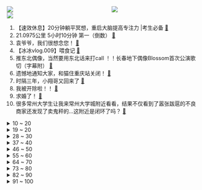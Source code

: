 <div >
	<a style="float:left;width:55%;" href = "https://github.com/anuraghazra/github-readme-stats">
	 <img src = "https://github-readme-stats.vercel.app/api?username=iuuuuuaena&theme=buefy&show_icons=true"/>
	</a>
	<a  style="float:right;width:45%" href = "https://github.com/anuraghazra/github-readme-stats">
	 <img  src="https://github-readme-stats.vercel.app/api/top-langs/?username=anuraghazra&layout=compact"/>
	</a>
	</div>

[![](https://img.shields.io/badge/jxd-@jxdgogogo.xyz-yellowgreen.svg)](https://www.jxdgogogo.xyz)<br>
1. 【速效休息】20分钟躺平冥想，重启大脑提高专注力 |考生必备 [:link:](//www.bilibili.com/video/BV1nm4y1t7t5) <br>
2. 21.0975公里 5小时10分钟 第一（倒数） [:link:](//www.bilibili.com/video/BV1cu411474Y) <br>
3. 袁爷爷，我们很想念您！ [:link:](//www.bilibili.com/video/BV18h411F7Ty) <br>
4. 【冰冰vlog.009】喂食记 [:link:](//www.bilibili.com/video/BV1TM4y1B7Kh) <br>
5. 推东北偶像，当然要用东北话来打call ！！长春地下偶像Blossom首次公演歌切（字幕附） [:link:](//www.bilibili.com/video/BV14c411A72x) <br>
6. 遗憾地通知大家，和猫住重庆站关闭！ [:link:](//www.bilibili.com/video/BV1Cs4y1K71g) <br>
7. 时隔三年，小翔哥又回来了 [:link:](//www.bilibili.com/video/BV1CP41197ms) <br>
8. 我被开除啦！！ [:link:](//www.bilibili.com/video/BV14V4y167de) <br>
9. 求婚了！ [:link:](//www.bilibili.com/video/BV1Nd4y1f7uF) <br>
10. 很多常州大学生让我来常州大学城附近看看，结果不仅看到了嚣张跋扈的不良商家还发现了卖鬼秤的…这附近是闭环了吗？ [:link:](//www.bilibili.com/video/BV1hh4y1o7to) <br>
<details>
<summary>10 ~ 20</summary>

11. 在重庆，只有魔法能战胜魔法。 [:link:](//www.bilibili.com/video/BV1eo4y1G7iJ) <br>
12. 硬核巨型烤全羊让芬兰家人惊到傻眼！英国朋友兴奋尖叫！滋滋冒油骨头都吃掉！三家人首次合体嗨翻天！ [:link:](//www.bilibili.com/video/BV1Wa4y1g7YM) <br>
13. 假 面 骑 士  大 黄 蜂 [:link:](//www.bilibili.com/video/BV1UV4y1675w) <br>
14. 快看它在对我wink~，算了，你肯定觉得没意思 [:link:](//www.bilibili.com/video/BV1id4y1Z7uo) <br>
15. 我后悔了 [:link:](//www.bilibili.com/video/BV1yh411F7Yt) <br>
16. 为什么当代年轻人戒不掉熬夜？ [:link:](//www.bilibili.com/video/BV1CX4y1C7tf) <br>
17. 一面镜子100万？我们想给空气照张相，于是…… [:link:](//www.bilibili.com/video/BV1kV4y1B7TC) <br>
18. 【尖灭测试作战】全任务攻略 摆完挂机 简单好抄（更新至5.25翻修中沙滩） [:link:](//www.bilibili.com/video/BV1E24y1N78g) <br>
19. 【iPhone禁入】12个安卓冷门绝佳APP，你未必全知道！！！ [:link:](//www.bilibili.com/video/BV1Cc411A7Vj) <br>
</details>
<details>
<summary>19 ~ 20</summary>

20. 骑行新疆，天山上遭遇九级大风找不到庇护所，被热情牧民大哥收留 [:link:](//www.bilibili.com/video/BV1Ju411471Z) <br>
21. 58888一晚海底套房，窗外都是大鲨鱼？探秘三亚七星级酒店！【凭啥这么贵ep63-亚特兰蒂斯】 [:link:](//www.bilibili.com/video/BV11s4y1z7w1) <br>
22. 中国老年农民工实录 [:link:](//www.bilibili.com/video/BV1Jm4y1t7EB) <br>
23. 忌日这玩意又不浪漫 [:link:](//www.bilibili.com/video/BV1eh411w7AW) <br>
24. 兆惠·平准战争：乾隆的怒火，如何摧毁一个国家？【乾隆往事】 [:link:](//www.bilibili.com/video/BV1cX4y1y7qR) <br>
25. 作为二把手，我会帮你赢下所有冠军 [:link:](//www.bilibili.com/video/BV1Qm4y1t7gq) <br>
26. 这位更是重量级 [:link:](//www.bilibili.com/video/BV1xg4y1c7ua) <br>
27. 玫瑰花是如何度过520的 [:link:](//www.bilibili.com/video/BV1yP41197PH) <br>
28. 《崩坏：星穹铁道》景元原创曲「策神霄」 [:link:](//www.bilibili.com/video/BV1kT41147hw) <br>
</details>
<details>
<summary>28 ~ 30</summary>

29. 一个高中生自己写的歌——《向日葵先生》 [:link:](//www.bilibili.com/video/BV1xs4y1z7b9) <br>
30. 2023年5月22日，分享一首歌。 [:link:](//www.bilibili.com/video/BV1uT41147FV) <br>
31. “有趣的事分享给不敷衍的人” [:link:](//www.bilibili.com/video/BV11c411A7g3) <br>
32. 我姐妹因为胸大总是感到自卑？想让她变自信点 [:link:](//www.bilibili.com/video/BV19L411B7qe) <br>
33. 百人爆肝4000小时⚡史上最强阴阳师cosplay⚡看过的人都… [:link:](//www.bilibili.com/video/BV1Mc411A7uP) <br>
34. 欧大 丨Scum:胖爷强拆老外无敌家 [:link:](//www.bilibili.com/video/BV1oM4y1q77X) <br>
35. 【cos委托】单主说我是约会天花板 [:link:](//www.bilibili.com/video/BV1uc411N7sC) <br>
36. 看见他赶紧跑！麦当劳叔叔 [:link:](//www.bilibili.com/video/BV1xT41147Sz) <br>
37. 爱莉对于二次元，究竟意味着什么？ [:link:](//www.bilibili.com/video/BV1Dh411F7rj) <br>
</details>
<details>
<summary>37 ~ 40</summary>

38. 人嘛了 [:link:](//www.bilibili.com/video/BV1Wa4y1g73E) <br>
39. 岁月静好，烟火万家——【原神×角色集结】3.6国家篇·璃月 [:link:](//www.bilibili.com/video/BV1Uh411F7j4) <br>
40. 0.001%的概率 打出了最搞笑的一把 阿兰单通模拟宇宙6-3 [:link:](//www.bilibili.com/video/BV1hm4y1t7EV) <br>
41. 帅小伙尝试巨型生蚝，一个重达4斤，味道真的好吃吗？ [:link:](//www.bilibili.com/video/BV1Ph411c7r7) <br>
42. 快看古代厨师如何把树叶做成你吃不起的样子！ [:link:](//www.bilibili.com/video/BV12d4y1Z7R6) <br>
43. 17个简单有趣的小食谱～有手就会做系列 [:link:](//www.bilibili.com/video/BV1Ch411F7cc) <br>
44. 唐诗逸这段花式起腰，完美满足了对小说里绝世舞姬的幻想！ [:link:](//www.bilibili.com/video/BV1pm4y1t7Tm) <br>
45. 穿越成大秦皇帝，结果发现满朝的奸臣，但关键是他们怎么都这么能脑补？【大臣你别脑补】 [:link:](//www.bilibili.com/video/BV1eo4y1G7yP) <br>
46. 猫德学院大战狮子猫家族之一腿换三猫 [:link:](//www.bilibili.com/video/BV1Mh4y147f3) <br>
</details>
<details>
<summary>46 ~ 50</summary>

47. 第一次见老婆穿婚纱，我流下了激动的口水 [:link:](//www.bilibili.com/video/BV1cM4y1B7Qx) <br>
48. 【凤凰传奇花钱练歌】在大大的KTV里哇呀哇呀哇 巴扎嘿！ [:link:](//www.bilibili.com/video/BV15T4114724) <br>
49. 父母辞职卖房，带娃环球旅行，她内心却记恨了一辈子...“10年没朋友没学上，多次差点死掉…” [:link:](//www.bilibili.com/video/BV17V4y167Yb) <br>
50. 廊坊五一漫展最帅张起灵滑跪 [:link:](//www.bilibili.com/video/BV1DL411677U) <br>
51. 给大爷整一个坪，只收了二十，帮助别人快乐自己 [:link:](//www.bilibili.com/video/BV1gV4y167og) <br>
52. 含泪做完视频，几度中断，数次泣不成声。痛心，再送别一位无言战友，警犬黑虎因年老心力衰竭不幸离世 [:link:](//www.bilibili.com/video/BV1rz4y1b7ge) <br>
53. 在原神中拍移动延时摄影点的手都抽筋了 [:link:](//www.bilibili.com/video/BV1sh4y1o7h8) <br>
54. 沉浸式吃席，一晚上四碗汤，直接撑爆炸了 [:link:](//www.bilibili.com/video/BV1Th4y1o7oa) <br>
55. 物尽其用 [:link:](//www.bilibili.com/video/BV1sh4y147mM) <br>
</details>
<details>
<summary>55 ~ 60</summary>

56. 这一嗓子直接让我回到了快乐星球！！！ [:link:](//www.bilibili.com/video/BV1zm4y1t7P7) <br>
57. 俄罗斯年轻人感受新“俄式”舞蹈 [:link:](//www.bilibili.com/video/BV1wX4y1y7Zx) <br>
58. 最刺激的一集！挑战5W元通关美食大战老鼠第二季！#3 [:link:](//www.bilibili.com/video/BV1Uc411A77p) <br>
59. 如果我掏出这首《临时抱佛脚》，阁下又该如何应对？ [:link:](//www.bilibili.com/video/BV1ps4y1q7Qa) <br>
60. 新任务：挑战6天6种人民币背景 [:link:](//www.bilibili.com/video/BV1kV4y1B7zn) <br>
61. 连拆 7 台空调！谁简配，谁性价比高？| 小米空调 2023 选购指南 [:link:](//www.bilibili.com/video/BV1nT41147Jo) <br>
62. JackeyLove : 这个稻草人怎么这么恶心啊 ！？ [:link:](//www.bilibili.com/video/BV1PX4y1y7uz) <br>
63. 【医学博士】熬夜后这四个迹象！说明你的身体已经到极限了！I 连续熬夜一年，这是身体的变化 [:link:](//www.bilibili.com/video/BV1pu411x7m8) <br>
64. 【原神】你是怎么说服雷电将军陪你拍这个视频的？(璃月篇) [:link:](//www.bilibili.com/video/BV1fT411x7Az) <br>
</details>
<details>
<summary>64 ~ 70</summary>

65. 【尖灭测试作战600分】最高精二70级简单好抄 放生流4分钟一把无需打年糕折磨 不过是小猪！（实验基地封锁区） [:link:](//www.bilibili.com/video/BV18h4y1o7uP) <br>
66. 呀! ! ! [:link:](//www.bilibili.com/video/BV1th4y1o7FH) <br>
67. 【阿斗】上映28年却只有3万人看过，一部比坐过山车还刺激的悬疑片，全程紧张到窒息《无声言证》 [:link:](//www.bilibili.com/video/BV12z4y1b71q) <br>
68. 淀粉肠哪个牌子最香？只要有一点肉，我都不爱吃！！ [:link:](//www.bilibili.com/video/BV1QM4y1q7sV) <br>
69. 索降300多米探索竖井深渊，里面竟然在下暴雨 [:link:](//www.bilibili.com/video/BV1Sz4y1b7nN) <br>
70. 当你回望你的大学四年 [:link:](//www.bilibili.com/video/BV1Kz4y1B7LK) <br>
71. 【明日方舟】“尖灭测试作战”实验基地封锁区 全任务低配攻略（含日替）！操作轻松+语音详解的愉悦攻略！《明日方舟》|魔法Zc目录 [:link:](//www.bilibili.com/video/BV1SL411B76S) <br>
72. 要被这曹操盖饭笑死哈哈哈！ [:link:](//www.bilibili.com/video/BV1jP41197yV) <br>
73. 婚后第一次出国，但是「特种兵旅行」！ [:link:](//www.bilibili.com/video/BV18o4y1g7j3) <br>
</details>
<details>
<summary>73 ~ 80</summary>

74. 下雨天-懒羊羊睡觉(助眠向) [:link:](//www.bilibili.com/video/BV1ms4y1z7wp) <br>
75. 【星穹铁道】教你拐走好友的支援角色跑图！ [:link:](//www.bilibili.com/video/BV1Nz4y1B7yf) <br>
76. 耗时60小时，我用7000块乐高，致敬无双国士。 [:link:](//www.bilibili.com/video/BV1vP411R7Vf) <br>
77. 一开始我以为他走错教室了，后来发现是我多余了！#野球帝 [:link:](//www.bilibili.com/video/BV1bg4y1F7vp) <br>
78. 星穹铁道新模式：生化金字塔 [:link:](//www.bilibili.com/video/BV1Xs4y1z78S) <br>
79. 何赛飞大胆开麦发声戏曲行业前后事件20分钟完整版（加字幕） [:link:](//www.bilibili.com/video/BV1dk4y1s7zo) <br>
80. 带最正经的兄弟跳最魔鬼的舞步…… [:link:](//www.bilibili.com/video/BV1Cs4y1q71z) <br>
81. 强子戒原神 [:link:](//www.bilibili.com/video/BV1Us4y1K7m2) <br>
82. 漠叔出海拍片，轻松搞一桶鱼，现抓现吃新鲜无比 [:link:](//www.bilibili.com/video/BV1s24y1N7w8) <br>
</details>
<details>
<summary>82 ~ 90</summary>

83. ⚡曹操自己看了没绷住⚡ [:link:](//www.bilibili.com/video/BV1ug4y1c7YL) <br>
84. 建议改成：《出师表》 [:link:](//www.bilibili.com/video/BV1Ch411F72T) <br>
85. 当五个人都出了冰霜冲击，会发生什么 [:link:](//www.bilibili.com/video/BV1Gs4y1u7AH) <br>
86. 【鲁迅vs余华】走的人多，便对么 [:link:](//www.bilibili.com/video/BV1Rh4y1t7v2) <br>
87. 现在的裙子一定要比我的记性还短吗?? 163cm54kg 夏季裙子/包包/鞋一口气分享一下！！ [:link:](//www.bilibili.com/video/BV1sm4y1t7kN) <br>
88. 《欠钱人的4种状态》 [:link:](//www.bilibili.com/video/BV1rk4y1s7Wt) <br>
89. 【中俄双字】挣脱胶制手铐 [:link:](//www.bilibili.com/video/BV1zT411x7yQ) <br>
90. 一年干到吹风机赛道TOP1，狂卖15亿的徕芬，凭什么？ [:link:](//www.bilibili.com/video/BV1kk4y1s7AB) <br>
91. ★上班上学久坐用★每天5分钟改善全身体态 [:link:](//www.bilibili.com/video/BV1Um4y1t75C) <br>
</details>
<details>
<summary>91 ~ 100</summary>

92. 剧TOP：豆瓣9.6！无数人眼中的史上最佳美剧《兄弟连》P1 [:link:](//www.bilibili.com/video/BV1H24y1N7KM) <br>
93. 大学生翻拍跑男《We are 抠搜family!》 [:link:](//www.bilibili.com/video/BV1aX4y1y7Av) <br>
94. 新版幽梦毁了英雄联盟！新版幽梦配上厄加特被动简直就是灾难！ [:link:](//www.bilibili.com/video/BV1ch4y1o7m3) <br>
95. 《原神》拾枝杂谈-「绮良良：呜喵疾行」 [:link:](//www.bilibili.com/video/BV1gL411z7Kz) <br>
96. 【珍·古道尔】我们还有希望的理由 [:link:](//www.bilibili.com/video/BV1sh411F7vg) <br>
97. 教日本媳妇一句中国古话…… [:link:](//www.bilibili.com/video/BV16z4y1b7sS) <br>
98. 给什么都不懂的AI装上四肢，它能自己学习走路吗？ [:link:](//www.bilibili.com/video/BV1yT41147q3) <br>
99. 《人生是旷野，不是轨道》 [:link:](//www.bilibili.com/video/BV1So4y1T7PD) <br>
100. 神出鬼没的江豚，这次来南京终于看到了 [:link:](//www.bilibili.com/video/BV12h4y1x741) <br>
</details>
